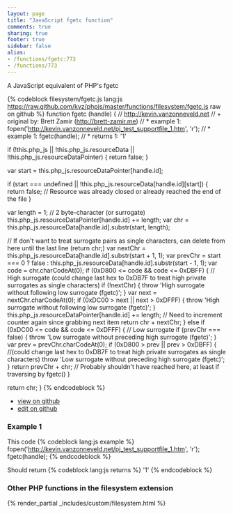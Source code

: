 ```yaml
---
layout: page
title: "JavaScript fgetc function"
comments: true
sharing: true
footer: true
sidebar: false
alias:
- /functions/fgetc:773
- /functions/773
---
```

<!-- Generated by Rakefile:build -->
A JavaScript equivalent of PHP's fgetc

{% codeblock filesystem/fgetc.js lang:js https://raw.github.com/kvz/phpjs/master/functions/filesystem/fgetc.js raw on github %}
function fgetc (handle) {
  // http://kevin.vanzonneveld.net
  // +   original by: Brett Zamir (http://brett-zamir.me)
  // *     example 1: fopen('http://kevin.vanzonneveld.net/pj_test_supportfile_1.htm', 'r');
  // *     example 1: fgetc(handle);
  // *     returns 1: '1'

  if (!this.php_js || !this.php_js.resourceData || !this.php_js.resourceDataPointer) {
    return false;
  }

  var start = this.php_js.resourceDataPointer[handle.id];

  if (start === undefined || !this.php_js.resourceData[handle.id][start]) {
    return false; // Resource was already closed or already reached the end of the file
  }

  var length = 1; // 2 byte-character (or surrogate)
  this.php_js.resourceDataPointer[handle.id] += length;
  var chr = this.php_js.resourceData[handle.id].substr(start, length);

  // If don't want to treat surrogate pairs as single characters, can delete from here until the last line (return chr;)
  var nextChr = this.php_js.resourceData[handle.id].substr(start + 1, 1);
  var prevChr = start === 0 ? false : this.php_js.resourceData[handle.id].substr(start - 1, 1);
  var code = chr.charCodeAt(0);
  if (0xD800 <= code && code <= 0xDBFF) { // High surrogate (could change last hex to 0xDB7F to treat high private surrogates as single characters)
    if (!nextChr) {
      throw 'High surrogate without following low surrogate (fgetc)';
    }
    var next = nextChr.charCodeAt(0);
    if (0xDC00 > next || next > 0xDFFF) {
      throw 'High surrogate without following low surrogate (fgetc)';
    }
    this.php_js.resourceDataPointer[handle.id] += length; // Need to increment counter again since grabbing next item
    return chr + nextChr;
  } else if (0xDC00 <= code && code <= 0xDFFF) { // Low surrogate
    if (prevChr === false) {
      throw 'Low surrogate without preceding high surrogate (fgetc)';
    }
    var prev = prevChr.charCodeAt(0);
    if (0xD800 > prev || prev > 0xDBFF) { //(could change last hex to 0xDB7F to treat high private surrogates as single characters)
      throw 'Low surrogate without preceding high surrogate (fgetc)';
    }
    return prevChr + chr; // Probably shouldn't have reached here, at least if traversing by fgetc()
  }

  return chr;
}
{% endcodeblock %}

 - [view on github](https://github.com/kvz/phpjs/blob/master/functions/filesystem/fgetc.js)
 - [edit on github](https://github.com/kvz/phpjs/edit/master/functions/filesystem/fgetc.js)

### Example 1
This code
{% codeblock lang:js example %}
fopen('http://kevin.vanzonneveld.net/pj_test_supportfile_1.htm', 'r');
fgetc(handle);
{% endcodeblock %}

Should return
{% codeblock lang:js returns %}
'1'
{% endcodeblock %}


### Other PHP functions in the filesystem extension
{% render_partial _includes/custom/filesystem.html %}

